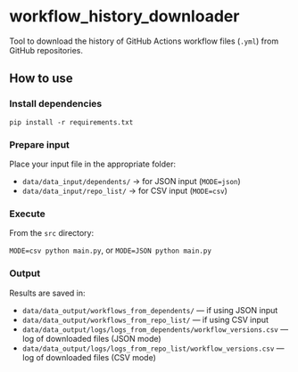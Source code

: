 
# workflow_history_downloader

Tool to download the history of GitHub Actions workflow files (`.yml`) from GitHub repositories.

## How to use

### Install dependencies

``pip install -r requirements.txt``

### Prepare input

Place your input file in the appropriate folder:

* `data/data_input/dependents/` → for JSON input (`MODE=json`)
* `data/data_input/repo_list/` → for CSV input (`MODE=csv`)


### Execute

From the `src` directory:

``MODE=csv python main.py``, or
``MODE=JSON python main.py``

### Output

Results are saved in:

- `data/data_output/workflows_from_dependents/` — if using JSON input
- `data/data_output/workflows_from_repo_list/` — if using CSV input
- `data/data_output/logs/logs_from_dependents/workflow_versions.csv` — log of downloaded files (JSON mode)
- `data/data_output/logs/logs_from_repo_list/workflow_versions.csv` — log of downloaded files (CSV mode)


